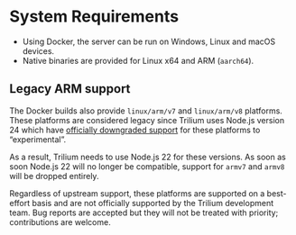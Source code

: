 # System Requirements
*   Using Docker, the server can be run on Windows, Linux and macOS devices.
*   Native binaries are provided for Linux x64 and ARM (`aarch64`).

## Legacy ARM support

The Docker builds also provide `linux/arm/v7` and `linux/arm/v8` platforms. These platforms are considered legacy since Trilium uses Node.js version 24 which have [officially downgraded support](https://github.com/nodejs/node/commit/6682861d6f) for these platforms to “experimental”.

As a result, Trilium needs to use Node.js 22 for these versions. As soon as soon Node.js 22 will no longer be compatible, support for `armv7` and `armv8` will be dropped entirely.

Regardless of upstream support, these platforms are supported on a best-effort basis and are not officially supported by the Trilium development team. Bug reports are accepted but they will not be treated with priority; contributions are welcome.